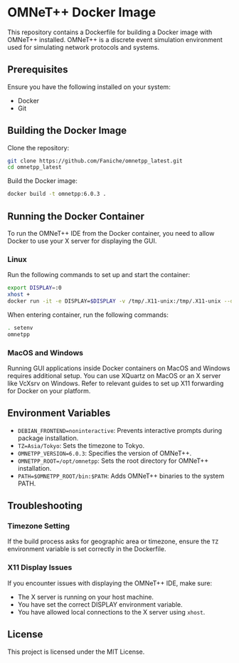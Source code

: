 # OMNeT++ Docker Image

This repository contains a Dockerfile for building a Docker image with OMNeT++ installed. OMNeT++ is a discrete event simulation environment used for simulating network protocols and systems.

## Prerequisites

Ensure you have the following installed on your system:

- Docker
- Git

## Building the Docker Image

Clone the repository:

```bash
git clone https://github.com/Faniche/omnetpp_latest.git
cd omnetpp_latest
```

Build the Docker image:

```bash
docker build -t omnetpp:6.0.3 .
```

## Running the Docker Container

To run the OMNeT++ IDE from the Docker container, you need to allow Docker to use your X server for displaying the GUI. 

### Linux

Run the following commands to set up and start the container:

```bash
export DISPLAY=:0
xhost +
docker run -it -e DISPLAY=$DISPLAY -v /tmp/.X11-unix:/tmp/.X11-unix --device /dev/dri/ omnetpp
```
When entering container, run the following commands:

```bash
. setenv
omnetpp
```
### MacOS and Windows

Running GUI applications inside Docker containers on MacOS and Windows requires additional setup. You can use XQuartz on MacOS or an X server like VcXsrv on Windows. Refer to relevant guides to set up X11 forwarding for Docker on your platform.

## Environment Variables

- `DEBIAN_FRONTEND=noninteractive`: Prevents interactive prompts during package installation.
- `TZ=Asia/Tokyo`: Sets the timezone to Tokyo.
- `OMNETPP_VERSION=6.0.3`: Specifies the version of OMNeT++.
- `OMNETPP_ROOT=/opt/omnetpp`: Sets the root directory for OMNeT++ installation.
- `PATH=$OMNETPP_ROOT/bin:$PATH`: Adds OMNeT++ binaries to the system PATH.

## Troubleshooting

### Timezone Setting

If the build process asks for geographic area or timezone, ensure the `TZ` environment variable is set correctly in the Dockerfile.

### X11 Display Issues

If you encounter issues with displaying the OMNeT++ IDE, make sure:

- The X server is running on your host machine.
- You have set the correct DISPLAY environment variable.
- You have allowed local connections to the X server using `xhost`.

## License

This project is licensed under the MIT License.
